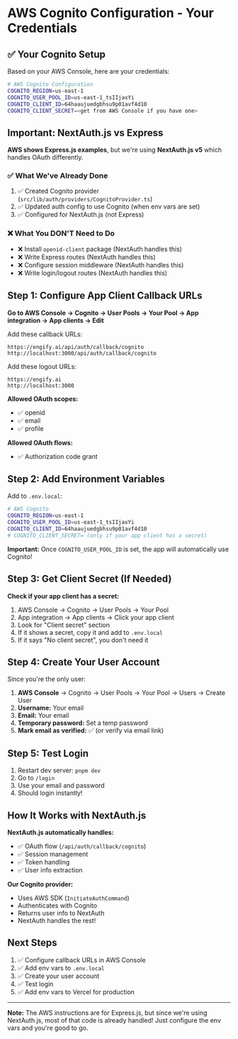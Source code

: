 # AWS Cognito Configuration - Your Credentials

## ✅ Your Cognito Setup

Based on your AWS Console, here are your credentials:

```bash
# AWS Cognito Configuration
COGNITO_REGION=us-east-1
COGNITO_USER_POOL_ID=us-east-1_tsIIjaxYi
COGNITO_CLIENT_ID=64haaujuedgbhsu9p01avf4d10
COGNITO_CLIENT_SECRET=<get from AWS Console if you have one>
```

## Important: NextAuth.js vs Express

**AWS shows Express.js examples**, but we're using **NextAuth.js v5** which handles OAuth differently.

### ✅ What We've Already Done

1. ✅ Created Cognito provider (`src/lib/auth/providers/CognitoProvider.ts`)
2. ✅ Updated auth config to use Cognito (when env vars are set)
3. ✅ Configured for NextAuth.js (not Express)

### ❌ What You DON'T Need to Do

- ❌ Install `openid-client` package (NextAuth handles this)
- ❌ Write Express routes (NextAuth handles this)
- ❌ Configure session middleware (NextAuth handles this)
- ❌ Write login/logout routes (NextAuth handles this)

## Step 1: Configure App Client Callback URLs

**Go to AWS Console → Cognito → User Pools → Your Pool → App integration → App clients → Edit**

Add these callback URLs:

```
https://engify.ai/api/auth/callback/cognito
http://localhost:3000/api/auth/callback/cognito
```

Add these logout URLs:

```
https://engify.ai
http://localhost:3000
```

**Allowed OAuth scopes:**

- ✅ openid
- ✅ email
- ✅ profile

**Allowed OAuth flows:**

- ✅ Authorization code grant

## Step 2: Add Environment Variables

Add to `.env.local`:

```bash
# AWS Cognito
COGNITO_REGION=us-east-1
COGNITO_USER_POOL_ID=us-east-1_tsIIjaxYi
COGNITO_CLIENT_ID=64haaujuedgbhsu9p01avf4d10
# COGNITO_CLIENT_SECRET= (only if your app client has a secret)
```

**Important:** Once `COGNITO_USER_POOL_ID` is set, the app will automatically use Cognito!

## Step 3: Get Client Secret (If Needed)

**Check if your app client has a secret:**

1. AWS Console → Cognito → User Pools → Your Pool
2. App integration → App clients → Click your app client
3. Look for "Client secret" section
4. If it shows a secret, copy it and add to `.env.local`
5. If it says "No client secret", you don't need it

## Step 4: Create Your User Account

Since you're the only user:

1. **AWS Console** → Cognito → User Pools → Your Pool → Users → Create User
2. **Username:** Your email
3. **Email:** Your email
4. **Temporary password:** Set a temp password
5. **Mark email as verified:** ✅ (or verify via email link)

## Step 5: Test Login

1. Restart dev server: `pnpm dev`
2. Go to `/login`
3. Use your email and password
4. Should login instantly!

## How It Works with NextAuth.js

**NextAuth.js automatically handles:**

- ✅ OAuth flow (`/api/auth/callback/cognito`)
- ✅ Session management
- ✅ Token handling
- ✅ User info extraction

**Our Cognito provider:**

- Uses AWS SDK (`InitiateAuthCommand`)
- Authenticates with Cognito
- Returns user info to NextAuth
- NextAuth handles the rest!

## Next Steps

1. ✅ Configure callback URLs in AWS Console
2. ✅ Add env vars to `.env.local`
3. ✅ Create your user account
4. ✅ Test login
5. ✅ Add env vars to Vercel for production

---

**Note:** The AWS instructions are for Express.js, but since we're using NextAuth.js, most of that code is already handled! Just configure the env vars and you're good to go.
